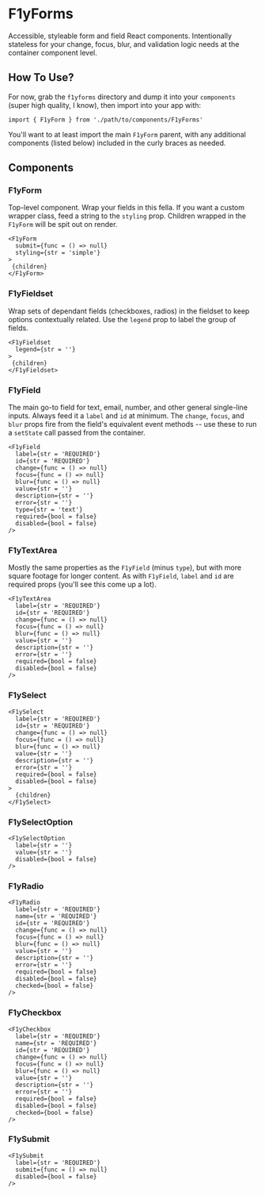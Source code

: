 # F1yForms #

Accessible, styleable form and field React components. Intentionally stateless for your change, focus, blur, and validation logic needs at the container component level.


## How To Use? ##

For now, grab the `f1yforms` directory and dump it into your `components` (super high quality, I know), then import into your app with:

```
import { F1yForm } from './path/to/components/F1yForms'
```

You'll want to at least import the main `F1yForm` parent, with any additional components (listed below) included in the curly braces as needed.


## Components ##

### F1yForm ###

Top-level component. Wrap your fields in this fella. If you want a custom wrapper class, feed a string to the `styling` prop. Children wrapped in the `F1yForm` will be spit out on render.

```
<F1yForm 
  submit={func = () => null}
  styling={str = 'simple'}
>
 {children}
</F1yForm>
```


### F1yFieldset ###

Wrap sets of dependant fields (checkboxes, radios) in the fieldset to keep options contextually related. Use the `legend` prop to label the group of fields.

```
<F1yFieldset 
  legend={str = ''}
>
 {children}
</F1yFieldset>
```


### F1yField ###

The main go-to field for text, email, number, and other general single-line inputs. Always feed it a `label` and `id` at minimum. The `change`, `focus`, and `blur` props fire from the field's equivalent event methods -- use these to run a `setState` call passed from the container.

```
<F1yField
  label={str = 'REQUIRED'}
  id={str = 'REQUIRED'}
  change={func = () => null}
  focus={func = () => null}
  blur={func = () => null}
  value={str = ''}
  description={str = ''}
  error={str = ''}
  type={str = 'text'}
  required={bool = false}
  disabled={bool = false}
/>
```


### F1yTextArea ###

Mostly the same properties as the `F1yField` (minus `type`), but with more square footage for longer content. As with `F1yField`, `label` and `id` are required props (you'll see this come up a lot). 

```
<F1yTextArea
  label={str = 'REQUIRED'}
  id={str = 'REQUIRED'}
  change={func = () => null}
  focus={func = () => null}
  blur={func = () => null}
  value={str = ''}
  description={str = ''}
  error={str = ''}
  required={bool = false}
  disabled={bool = false}
/>
```


### F1ySelect ###

```
<F1ySelect
  label={str = 'REQUIRED'}
  id={str = 'REQUIRED'}
  change={func = () => null}
  focus={func = () => null}
  blur={func = () => null}
  value={str = ''}
  description={str = ''}
  error={str = ''}
  required={bool = false}
  disabled={bool = false}
>
  {children}
</F1ySelect>
```


### F1ySelectOption ###

```
<F1ySelectOption
  label={str = ''}
  value={str = ''}
  disabled={bool = false}
/>
```


### F1yRadio ###

```
<F1yRadio
  label={str = 'REQUIRED'}
  name={str = 'REQUIRED'}
  id={str = 'REQUIRED'}
  change={func = () => null}
  focus={func = () => null}
  blur={func = () => null}
  value={str = ''}
  description={str = ''}
  error={str = ''}
  required={bool = false}
  disabled={bool = false}
  checked={bool = false}
/>
```


### F1yCheckbox ###

```
<F1yCheckbox
  label={str = 'REQUIRED'}
  name={str = 'REQUIRED'}
  id={str = 'REQUIRED'}
  change={func = () => null}
  focus={func = () => null}
  blur={func = () => null}
  value={str = ''}
  description={str = ''}
  error={str = ''}
  required={bool = false}
  disabled={bool = false}
  checked={bool = false}
/>
```


### F1ySubmit ###

```
<F1ySubmit
  label={str = 'REQUIRED'}
  submit={func = () => null}
  disabled={bool = false}
/>
```